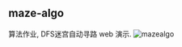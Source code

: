 ## maze-algo

算法作业, DFS迷宫自动寻路 web 演示.
![mazealgo](https://github.com/s1acr/maze-algo/assets/88444858/030a8562-0007-46a0-8af6-b63172550625)
